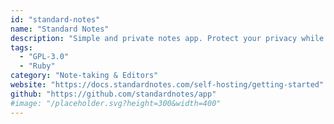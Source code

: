 ```yaml
---
id: "standard-notes"
name: "Standard Notes"
description: "Simple and private notes app. Protect your privacy while getting more done. That's Standard Notes."
tags:
  - "GPL-3.0"
  - "Ruby"
category: "Note-taking & Editors"
website: "https://docs.standardnotes.com/self-hosting/getting-started"
github: "https://github.com/standardnotes/app"
#image: "/placeholder.svg?height=300&width=400"
---
```


